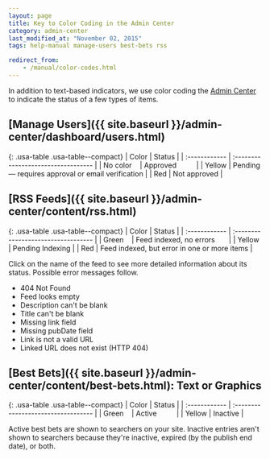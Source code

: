 ```yaml
---
layout: page
title: Key to Color Coding in the Admin Center
category: admin-center
last_modified_at: "November 02, 2015"
tags: help-manual manage-users best-bets rss

redirect_from:
    - /manual/color-codes.html
---
```


In addition to text-based indicators, we use color coding the [Admin Center](https://search.usa.gov/sites/) to indicate the status of a few types of items. 

## [Manage Users]({{ site.baseurl }}/admin-center/dashboard/users.html)

{: .usa-table .usa-table--compact}
| Color | Status |
| :------------ | :---------------------------------- |
| No color&nbsp;&nbsp;&nbsp; | Approved&nbsp;&nbsp;&nbsp;&nbsp;&nbsp;&nbsp;&nbsp;&nbsp;&nbsp; |
| Yellow  | Pending &mdash; requires approval or email verification |
| Red   | Not approved |

## [RSS Feeds]({{ site.baseurl }}/admin-center/content/rss.html)

{: .usa-table .usa-table--compact}
| Color | Status |
| :------------ | :---------------------------------- |
| Green&nbsp;&nbsp;&nbsp; | Feed indexed, no errors&nbsp;&nbsp;&nbsp;&nbsp;&nbsp;&nbsp; |
| Yellow  | Pending Indexing |
| Red   | Feed indexed, but error in one or more items |


Click on the name of the feed to see more detailed information about its status. Possible error messages follow.

* 404 Not Found
* Feed looks empty
* Description can't be blank
* Title can't be blank
* Missing link field
* Missing pubDate field
* Link is not a valid URL
* Linked URL does not exist (HTTP 404)

## [Best Bets]({{ site.baseurl }}/admin-center/content/best-bets.html): Text or Graphics

{: .usa-table .usa-table--compact}
| Color | Status |
| :------------ | :---------------------------------- |
| Green&nbsp;&nbsp;&nbsp;  | Active&nbsp;&nbsp;&nbsp;&nbsp;&nbsp;&nbsp;&nbsp;&nbsp;&nbsp; |
| Yellow   | Inactive |

Active best bets are shown to searchers on your site. Inactive entries aren't shown to searchers because they're inactive, expired (by the publish end date), or both.

